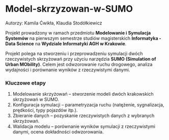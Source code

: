 # Model-skrzyzowan-w-SUMO
Autorzy: Kamila Ćwikła, Klaudia Stodółkiewicz

Projekt prowadzony w ramach przedmiotu **Modelowanie i Symulacja Systemów** na pierwszym semestrze studiów magisterskich **Informatyka - Data Science** na **Wydziale Informatyki AGH w Krakowie**.

Projekt polega na stworzeniu i przeprowadzeniu symulacji dwóch rzeczywistych skrzyżowań przy użyciu narzędzia **SUMO (Simulation of Urban MObility)**. Celem jest odwzorowanie ruchu drogowego, analiza wydajności i porównanie wyników z rzeczywistymi danymi.

### Kluczowe etapy
1. Modelowanie skrzyżowań – stworzenie modeli dwóch krakowskich skrzyżowań w SUMO.
2. Konfiguracja symulacji – parametryzacja ruchu (natężenie, sygnalizacja, prędkości, typy pojazdów itp.).
3. Zbieranie danych – pozyskanie rzeczywistych danych z wybranych skrzyżowań.
4. Walidacja modelu – porównanie wyników symulacji z rzeczywistymi danymi, ocena dokładności odwzorowania.
